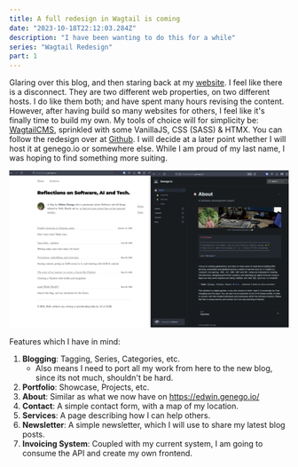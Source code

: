 ```yaml
---
title: A full redesign in Wagtail is coming
date: "2023-10-18T22:12:03.284Z"
description: "I have been wanting to do this for a while"
series: "Wagtail Redesign"
part: 1
---
```




Glaring over this blog, and then staring back at my [website](https://edwin.genego.io/). I feel like there is a
disconnect. They are two different web properties, on two different hosts. I do like them both; and have spent many
hours revising the content. However, after having build so many websites for others, I feel like it's finally
time to build my own. My tools of choice will for simplicity be: [WagtailCMS](https://wagtail.org/), sprinkled with some
VanillaJS, CSS (SASS) & HTMX. You can follow the redesign over at [Github](https://github.com/genego-io/garden). I will
decide at a later point whether I will host it at genego.io or somewhere else. While I am proud of my last name, I was
hoping to find something more suiting. 

![img_1.png](img_1.png)

Features which I have in mind:

1. **Blogging**: Tagging, Series, Categories, etc. 
   - Also means I need to port all my work from here to the new blog, since its not much, shouldn't be hard.
2. **Portfolio**: Showcase, Projects, etc.
3. **About**: Similar as what we now have on https://edwin.genego.io/
4. **Contact**: A simple contact form, with a map of my location.
5. **Services**: A page describing how I can help others.
6. **Newsletter**: A simple newsletter, which I will use to share my latest blog posts.
7. **Invoicing System**: Coupled with my current system, I am going to consume the API and create my own frontend.

